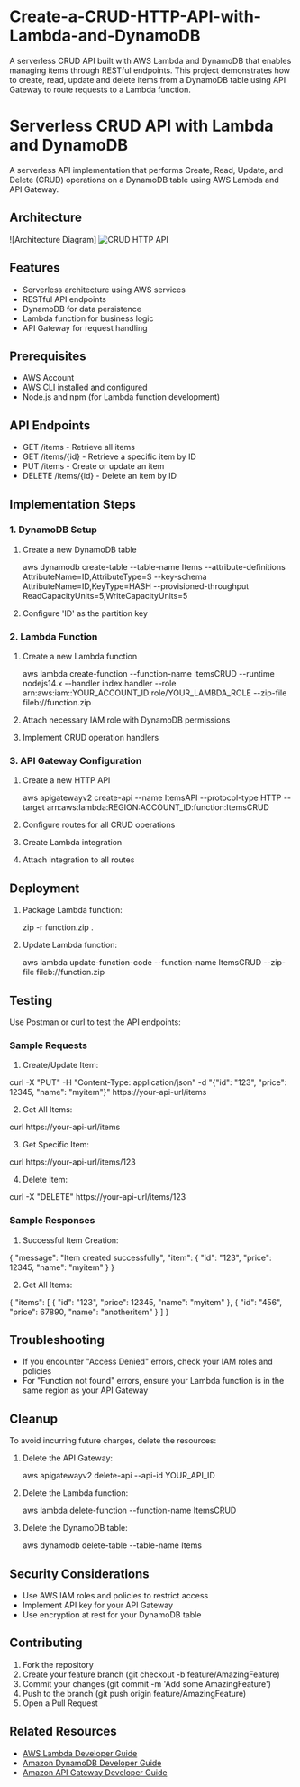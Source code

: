 # Create-a-CRUD-HTTP-API-with-Lambda-and-DynamoDB
A serverless CRUD API built with AWS Lambda and DynamoDB that enables managing items through RESTful endpoints.  This project demonstrates how to create, read, update and delete items from a DynamoDB table using API Gateway to route requests to a Lambda function.

# Serverless CRUD API with Lambda and DynamoDB

A serverless API implementation that performs Create, Read, Update, and Delete (CRUD) operations on a DynamoDB table using AWS Lambda and API Gateway.

## Architecture
![Architecture Diagram] ![CRUD HTTP API ](https://github.com/user-attachments/assets/ee0613d5-7c2f-4deb-93d0-33a8360593e4)


## Features
- Serverless architecture using AWS services
- RESTful API endpoints
- DynamoDB for data persistence
- Lambda function for business logic
- API Gateway for request handling

## Prerequisites
- AWS Account
- AWS CLI installed and configured
- Node.js and npm (for Lambda function development)

## API Endpoints
- GET /items - Retrieve all items
- GET /items/{id} - Retrieve a specific item by ID
- PUT /items - Create or update an item
- DELETE /items/{id} - Delete an item by ID

## Implementation Steps

### 1. DynamoDB Setup
1. Create a new DynamoDB table
   
   aws dynamodb create-table --table-name Items --attribute-definitions AttributeName=ID,AttributeType=S --key-schema AttributeName=ID,KeyType=HASH --provisioned-throughput ReadCapacityUnits=5,WriteCapacityUnits=5
   
2. Configure 'ID' as the partition key

### 2. Lambda Function
1. Create a new Lambda function
   
   aws lambda create-function --function-name ItemsCRUD --runtime nodejs14.x --handler index.handler --role arn:aws:iam::YOUR_ACCOUNT_ID:role/YOUR_LAMBDA_ROLE --zip-file fileb://function.zip
   
2. Attach necessary IAM role with DynamoDB permissions
3. Implement CRUD operation handlers

### 3. API Gateway Configuration
1. Create a new HTTP API
   
   aws apigatewayv2 create-api --name ItemsAPI --protocol-type HTTP --target arn:aws:lambda:REGION:ACCOUNT_ID:function:ItemsCRUD
   
2. Configure routes for all CRUD operations
3. Create Lambda integration
4. Attach integration to all routes

## Deployment
1. Package Lambda function:
   
   zip -r function.zip .
   
2. Update Lambda function:
   
   aws lambda update-function-code --function-name ItemsCRUD --zip-file fileb://function.zip
   

## Testing
Use Postman or curl to test the API endpoints:

### Sample Requests

1. Create/Update Item:

curl -X "PUT" -H "Content-Type: application/json" -d "{\"id\": \"123\", \"price\": 12345, \"name\": \"myitem\"}" https://your-api-url/items


2. Get All Items:

curl https://your-api-url/items


3. Get Specific Item:

curl https://your-api-url/items/123


4. Delete Item:

curl -X "DELETE" https://your-api-url/items/123


### Sample Responses

1. Successful Item Creation:

{
  "message": "Item created successfully",
  "item": {
    "id": "123",
    "price": 12345,
    "name": "myitem"
  }
}


2. Get All Items:

{
  "items": [
    {
      "id": "123",
      "price": 12345,
      "name": "myitem"
    },
    {
      "id": "456",
      "price": 67890,
      "name": "anotheritem"
    }
  ]
}


## Troubleshooting
- If you encounter "Access Denied" errors, check your IAM roles and policies
- For "Function not found" errors, ensure your Lambda function is in the same region as your API Gateway

## Cleanup
To avoid incurring future charges, delete the resources:

1. Delete the API Gateway:
   
   aws apigatewayv2 delete-api --api-id YOUR_API_ID
   
2. Delete the Lambda function:
   
   aws lambda delete-function --function-name ItemsCRUD
   
3. Delete the DynamoDB table:
   
   aws dynamodb delete-table --table-name Items
   

## Security Considerations
- Use AWS IAM roles and policies to restrict access
- Implement API key for your API Gateway
- Use encryption at rest for your DynamoDB table

## Contributing
1. Fork the repository
2. Create your feature branch (git checkout -b feature/AmazingFeature)
3. Commit your changes (git commit -m 'Add some AmazingFeature')
4. Push to the branch (git push origin feature/AmazingFeature)
5. Open a Pull Request

## Related Resources
- [AWS Lambda Developer Guide](https://docs.aws.amazon.com/lambda/latest/dg/welcome.html)
- [Amazon DynamoDB Developer Guide](https://docs.aws.amazon.com/amazondynamodb/latest/developerguide/Introduction.html)
- [Amazon API Gateway Developer Guide](https://docs.aws.amazon.com/apigateway/latest/developerguide/welcome.html)
